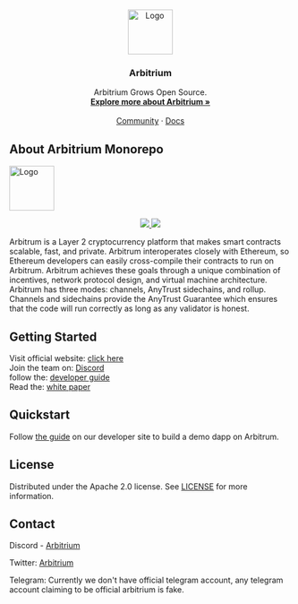 <br />
<p align="center">
  <a href="https://arbitrum.io/">
    <img src="https://arbitrum.io/wp-content/uploads/2021/08/Arbitrum_Symbol-Full-color-White-background-768x840.png" alt="Logo" width="80" height="80">
  </a>

  <h3 align="center">Arbitrium</h3>

  <p align="center">
    Arbitrium Grows Open Source.
    <br />
    <a href="https://arbitrum.io/"><strong>Explore more about Arbitrium »</strong></a>
    <br />
    <br />
    <a href="https://discord.com/invite/5KE54JwyTs">Community</a>
    ·
    <a href="https://developer.offchainlabs.com/docs/developer_quickstart">Docs</a>
  </p>
</p>

## About Arbitrium Monorepo
<img src="https://arbitrum.io/wp-content/uploads/2021/08/Arbitrum_Symbol-Full-color-White-background-768x840.png" alt="Logo" width="80" height="80">
<p align="center">
  <a href="https://circleci.com/gh/OffchainLabs/arbitrum">
   <img src="https://circleci.com/gh/OffchainLabs/arbitrum.svg?style=svg" />
  </a>
  <a href="https://codecov.io/gh/OffchainLabs/arbitrum">
   <img src="https://codecov.io/gh/OffchainLabs/arbitrum/branch/master/graph/badge.svg" />
  </a>
</p>

Arbitrum is a Layer 2 cryptocurrency platform that makes smart contracts scalable, fast, and private. Arbitrum interoperates closely with Ethereum, so Ethereum developers can easily cross-compile their contracts to run on Arbitrum. Arbitrum achieves these goals through a unique combination of incentives, network protocol design, and virtual machine architecture. Arbitrum has three modes: channels, AnyTrust sidechains, and rollup. Channels and sidechains provide the AnyTrust Guarantee which ensures that the code will run correctly as long as any validator is honest.

## Getting Started

Visit official website: [click here](https://arbitrum.io/) <br>
Join the team on: [Discord](https://discord.gg/ZpZuw7p) <br>
follow the: [developer guide](https://developer.offchainlabs.com) <br>
Read the: [white paper](https://developer.offchainlabs.com/docs/inside_arbitrum) <br>

## Quickstart

Follow [the guide](https://developer.offchainlabs.com/docs/Developer_Quickstart/) on our developer site to build a demo dapp on Arbitrum.

## License

Distributed under the Apache 2.0 license. See [LICENSE](https://github.com/OffchainLabs/arbitrum/blob/master/LICENSE) for more information.

## Contact

Discord - [Arbitrium](https://discord.com/invite/5KE54JwyTs)

Twitter: [Arbitrium](https://twitter.com/arbitrum)

Telegram: Currently we don't have official telegram account, any telegram account claiming to be official arbitrium is fake. 
